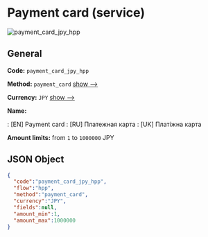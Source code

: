 
# Payment card (service) 
![payment_card_jpy_hpp](https://static.openfintech.io/payment_methods/payment_card_jpy_hpp/logo.svg?w=400&c=v0.59.26#w200)  

## General 
 
**Code:** `payment_card_jpy_hpp` 
 
**Method:** `payment_card` 
 [show -->](/payment-methods/payment_card/) 
 
**Currency:** `JPY` [show -->](/currencies/JPY/) 
 
**Name:** 
 
:	[EN] Payment card 
:	[RU] Платежная карта 
:	[UK] Платіжна карта 
 
**Amount limits:** from `1` to `1000000` JPY 

## JSON Object 

```json
{
  "code":"payment_card_jpy_hpp",
  "flow":"hpp",
  "method":"payment_card",
  "currency":"JPY",
  "fields":null,
  "amount_min":1,
  "amount_max":1000000
}
```  
